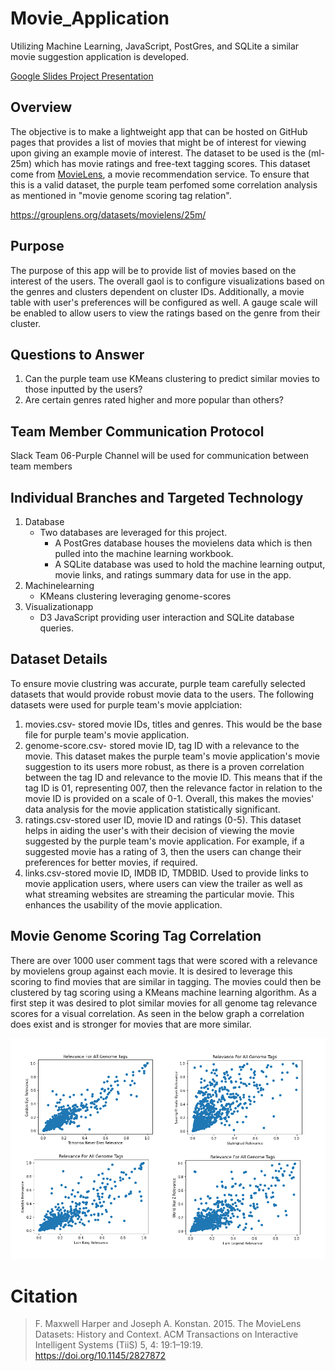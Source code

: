 # Movie_Application
Utilizing Machine Learning, JavaScript, PostGres, and SQLite a similar movie suggestion application is developed.

[Google Slides Project Presentation](https://docs.google.com/presentation/d/1zOGgT9MDqIZ27gWdtoPrHMQ59aiYRrBtwYaAyDOytTI/edit?usp=sharing) 

## Overview
The objective is to make a lightweight app that can be hosted on GitHub pages that provides a list of movies that might be of interest for viewing upon giving an example movie of interest.  The dataset to be used is the (ml-25m) which has movie ratings and free-text tagging scores.  This dataset come from [MovieLens](http://movielens.org), a movie recommendation service. To ensure that this is a valid dataset, the purple team perfomed some correlation analysis as mentioned in "movie genome scoring tag relation". 

https://grouplens.org/datasets/movielens/25m/

## Purpose
The purpose of this app will be to provide list of movies based on the interest of the users. The overall gaol is to configure visualizations based on the genres and clusters dependent on cluster IDs. Additionally, a movie table with user's preferences will be configured as well. A gauge scale will be enabled to allow users to view the ratings based on the genre from their cluster. 

## Questions to Answer
1) Can the purple team use KMeans clustering to predict similar movies to those inputted by the users?
2) Are certain genres rated higher and more popular than others?

## Team Member Communication Protocol
Slack Team 06-Purple Channel will be used for communication between team members

## Individual Branches and Targeted Technology

1. Database 
   - Two databases are leveraged for this project.
      - A PostGres database houses the movielens data which is then pulled into the machine learning workbook.
      - A SQLite database was used to hold the machine learning output, movie links, and ratings summary data for use in the app.
2. Machinelearning 
   - KMeans clustering leveraging genome-scores
3. Visualizationapp
   - D3 JavaScript providing user interaction and SQLite database queries.

## Dataset Details
To ensure movie clustring was accurate, purple team carefully selected datasets that would provide robust movie data to the users. The following datasets were used for purple team's movie applciation:
1) movies.csv- stored movie IDs, titles and genres. This would be the base file for purple team's movie application.
2) genome-score.csv- stored movie ID, tag ID with a relevance to the movie. This dataset makes the purple team's movie application's movie suggestion to its users more robust, as there is a proven correlation between the tag ID and relevance to the movie ID. This means that if the tag ID is 01, representing 007, then the relevance factor in relation to the movie ID is provided on a scale of 0-1. Overall, this makes the movies' data analysis for the movie application statistically significant. 
3) ratings.csv-stored user ID, movie ID and ratings (0-5). This dataset helps in aiding the user's with their decision of viewing the movie suggested by the purple team's movie application. For example, if a suggested movie has a rating of 3, then the users can change their preferences for better movies, if required.
4) links.csv-stored movie ID, IMDB ID, TMDBID. Used to provide links to movie application users, where users can view the trailer as well as what streaming websites are streaming the particular movie. This enhances the usability of the movie application. 

## Movie Genome Scoring Tag Correlation
There are over 1000 user comment tags that were scored with a relevance by movielens group against each movie.  It is desired to leverage this scoring to find movies that are similar in tagging.  The movies could then be clustered by tag scoring using a KMeans machine learning algorithm. As a first step it was desired to plot similar movies for all genome tag relevance scores for a visual correlation.  As seen in the below graph a correlation does exist and is stronger for movies that are more similar.

![alt text](https://github.com/jj2773/Movie_Application/blob/main/Resources/readme_correl.png)



Citation
========
> F. Maxwell Harper and Joseph A. Konstan. 2015. The MovieLens Datasets: History and Context. ACM Transactions on Interactive Intelligent Systems (TiiS) 5, 4: 19:1–19:19. <https://doi.org/10.1145/2827872>

